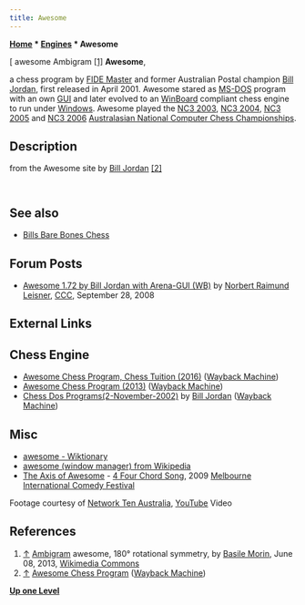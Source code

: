 ```yaml
---
title: Awesome
---
```

**[Home](Home "Home") * [Engines](Engines "Engines") * Awesome**

\[ awesome Ambigram <a id="cite-note-1" href="#cite-ref-1">[1]</a>
**Awesome**,

a chess program by [FIDE Master](https://en.wikipedia.org/wiki/FIDE_titles#FIDE_Master_.28FM.29)
and former Australian Postal champion [Bill Jordan](Bill_Jordan "Bill Jordan"), first released in April 2001. Awesome stared as [MS-DOS](MS-DOS "MS-DOS") program with an own [GUI](GUI "GUI") and later evolved to an [WinBoard](WinBoard "WinBoard") compliant chess engine to run under [Windows](Windows "Windows"). Awesome played the [NC3 2003](NC3_2003 "NC3 2003"), [NC3 2004](NC3_2004 "NC3 2004"), [NC3 2005](NC3_2005 "NC3 2005") and [NC3 2006](NC3_2006 "NC3 2006") [Australasian National Computer Chess Championships](Australasian_National_Computer_Chess_Championship "Australasian National Computer Chess Championship").

## Description

from the Awesome site by [Bill Jordan](Bill_Jordan "Bill Jordan") <a id="cite-note-2" href="#cite-ref-2">[2]</a>

```C++On and off over the years I have experimented with my chess playing program (Awesome). It is written in [Borland C++](Cpp "Cpp") and was written entirely from scratch with many original approaches.

```

```C++Awesome examines only a few [moves](Moves "Moves") compared with most chess engines, but sees quite deeply, thanks to good [move ordering](Move_Ordering "Move Ordering") and other factors. In a one minute [game](Chess_Game "Chess Game"), it is sometimes able to store every position examined in a game, in the [hash table](Transposition_Table "Transposition Table"). It some ways it emulates the way a human player thinks. One of my aims is to make the [search tree](Search_Tree "Search Tree") as small as possible (without losing any effectiveness). 

```

## See also

- [Bills Bare Bones Chess](Bills_Bare_Bones_Chess "Bills Bare Bones Chess")

## Forum Posts

- [Awesome 1.72 by Bill Jordan with Arena-GUI (WB)](http://www.talkchess.com/forum/viewtopic.php?t=24040) by [Norbert Raimund Leisner](Norbert_Raimund_Leisner "Norbert Raimund Leisner"), [CCC](CCC "CCC"), September 28, 2008

## External Links

## Chess Engine

- [Awesome Chess Program, Chess Tuition (2016)](http://web.archive.org/web/20161012202911/http://chess-tuition.com/awesome.html) ([Wayback Machine](https://en.wikipedia.org/wiki/Wayback_Machine))
- [Awesome Chess Program (2013)](http://web.archive.org/web/20131114084319/http://home.vicnet.net.au/~chess/awesome.html) ([Wayback Machine](https://en.wikipedia.org/wiki/Wayback_Machine))
- [Chess Dos Programs(2-November-2002)](http://web.archive.org/web/20121016072832/http://home.vicnet.net.au/~chess/dos.html) by [Bill Jordan](Bill_Jordan "Bill Jordan") ([Wayback Machine](https://en.wikipedia.org/wiki/Wayback_Machine))

## Misc

- [awesome - Wiktionary](http://en.wiktionary.org/wiki/awesome)
- [awesome (window manager) from Wikipedia](https://en.wikipedia.org/wiki/Awesome_%28window_manager%29)
- [The Axis of Awesome](https://en.wikipedia.org/wiki/The_Axis_of_Awesome) - [4 Four Chord Song](https://en.wikipedia.org/wiki/The_Axis_of_Awesome#Singleshttps://en.wikipedia.org/wiki/The_Axis_of_Awesome#%22Four_Chords%22), 2009 [Melbourne International Comedy Festival](https://en.wikipedia.org/wiki/Melbourne_International_Comedy_Festival)

Footage courtesy of [Network Ten Australia](https://en.wikipedia.org/wiki/Network_Ten), [YouTube](https://en.wikipedia.org/wiki/YouTube) Video

## References

1. <a id="cite-ref-1" href="#cite-note-1">↑</a> [Ambigram](https://en.wikipedia.org/wiki/Ambigram) awesome, 180° rotational symmetry, by [Basile Morin](https://commons.wikimedia.org/wiki/User:Basile_Morin), June 08, 2013, [Wikimedia Commons](https://en.wikipedia.org/wiki/Wikimedia_Commons)
1. <a id="cite-ref-2" href="#cite-note-2">↑</a> [Awesome Chess Program](http://web.archive.org/web/20131114084319/http://home.vicnet.net.au/~chess/awesome.html) ([Wayback Machine](https://en.wikipedia.org/wiki/Wayback_Machine))

**[Up one Level](Engines "Engines")**

